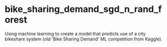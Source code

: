 # bike_sharing_demand_sgd_n_rand_forest
Using machine learning to create a model that predicts use of a city bikeshare system (old 'Bike Sharing Demand' ML competition from Kaggle).
